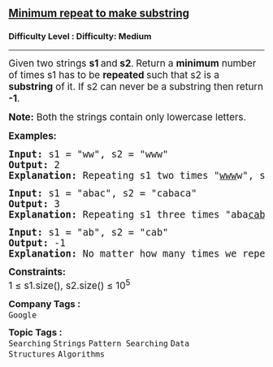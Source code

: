 <h2><a href="https://www.geeksforgeeks.org/problems/minimum-times-a-has-to-be-repeated-such-that-b-is-a-substring-of-it--170645/1?page=5&company=Google&sortBy=submissions">Minimum repeat to make substring</a></h2><h3>Difficulty Level : Difficulty: Medium</h3><hr><div class="problems_problem_content__Xm_eO"><p><span style="font-size: 14pt;">Given two strings <strong>s1 </strong>and<strong> s2</strong>.<strong> </strong>Return a <strong>minimum</strong> number of times s1 has to be <strong>repeated </strong>such that s2 is a <strong>substring</strong> of it. If s2 can never be a substring then return <strong>-1</strong>.</span></p>
<p><span style="font-size: 14pt;"><strong>Note:</strong> Both the strings contain only lowercase letters.</span></p>
<p><span style="font-size: 14pt;"><strong>Examples:</strong></span></p>
<pre><span style="font-size: 14pt;"><strong>Input: </strong>s1 = "ww", s2 = "www"
<strong>Output: </strong>2
<strong>Explanation: </strong>Repeating s1 two times "<span style="text-decoration: underline;">www</span>w", s2 is a substring of it.</span></pre>
<pre><span style="font-size: 14pt;"><strong>Input: </strong>s1 = "abac", s2 = "cabaca" <br><strong>Output: </strong>3 <br><strong>Explanation: </strong>Repeating s1 three times "aba<span style="text-decoration: underline;">cabaca</span>bac", s2 is a substring of it. s2 is not a substring of s1 when it is repeated less than 3 times.</span></pre>
<pre><span style="font-size: 14pt;"><strong>Input: </strong>s1 = "ab", s2 = "cab"
<strong>Output: </strong>-1
<strong>Explanation: </strong>No matter how many times we repeat s1, we can't get a string such that s2 is a substring of it.</span></pre>
<p><span style="font-size: 14pt;"><strong>Constraints:</strong><br>1 ≤ s1.size(), s2.size() ≤ 10<sup>5</sup></span></p></div><p><span style=font-size:18px><strong>Company Tags : </strong><br><code>Google</code>&nbsp;<br><p><span style=font-size:18px><strong>Topic Tags : </strong><br><code>Searching</code>&nbsp;<code>Strings</code>&nbsp;<code>Pattern Searching</code>&nbsp;<code>Data Structures</code>&nbsp;<code>Algorithms</code>&nbsp;
